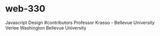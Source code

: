 # web-330
Javascript Design #contributors Professor Krasso - Bellevue University Verlee Washington Bellevue University

